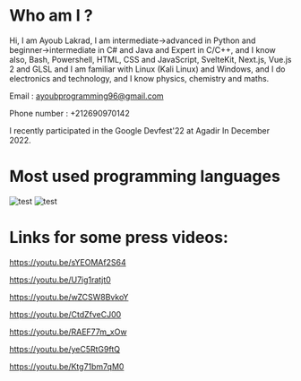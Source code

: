 # Who am I ?

Hi, I am Ayoub Lakrad, I am intermediate->advanced in Python and beginner->intermediate in C# and Java and Expert in C/C++, and I know also, Bash, Powershell, HTML, CSS and JavaScript, SvelteKit, Next.js, Vue.js 2 and GLSL and I am familiar with Linux (Kali Linux) and Windows, and I do electronics and technology, and I know physics, chemistry and maths.

Email : ayoubprogramming96@gmail.com

Phone number : +212690970142

I recently participated in the Google Devfest'22 at Agadir In December 2022.

# Most used programming languages
![test](https://github-readme-stats.vercel.app/api?username=AyoubCoding21&show_icons=true&theme=transparent&rank_icon=percentile)
![test](https://github-readme-stats.vercel.app/api/top-langs/?username=AyoubCoding21&layout=donut&theme=transparent)

# Links for some press videos: 

https://youtu.be/sYEOMAf2S64 

https://youtu.be/U7ig1ratjt0 

https://youtu.be/wZCSW8BvkoY 

https://youtu.be/CtdZfveCJ00 

https://youtu.be/RAEF77m_xOw 

https://youtu.be/yeC5RtG9ftQ 

https://youtu.be/Ktg71bm7qM0
